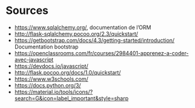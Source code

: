 # Sources

- https://www.sqlalchemy.org/, documentation de l’ORM
- http://flask-sqlalchemy.pocoo.org/2.3/quickstart/
- https://getbootstrap.com/docs/4.3/getting-started/introduction/ Documentation bootstrap
- https://openclassrooms.com/fr/courses/2984401-apprenez-a-coder-avec-javascript
- https://devdocs.io/javascript/
- http://flask.pocoo.org/docs/1.0/quickstart/
- https://www.w3schools.com/
- https://docs.python.org/3/
- https://material.io/tools/icons/?search=G&icon=label_important&style=sharp